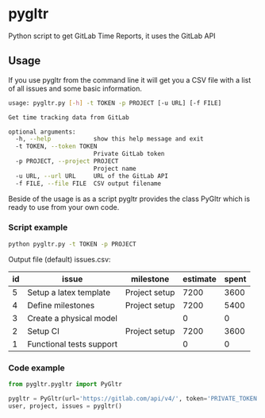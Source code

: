 # pygltr
Python script to get GitLab Time Reports, it uses the GitLab API  

## Usage
If you use pygltr from the command line it will get you a CSV file with a list of all issues and some basic information.
```bash
usage: pygltr.py [-h] -t TOKEN -p PROJECT [-u URL] [-f FILE]

Get time tracking data from GitLab

optional arguments:
  -h, --help            show this help message and exit
  -t TOKEN, --token TOKEN
                        Private GitLab token
  -p PROJECT, --project PROJECT
                        Project name
  -u URL, --url URL     URL of the GitLab API
  -f FILE, --file FILE  CSV output filename

```

Beside of the usage is as a script pygltr provides the class PyGltr which is ready to use from your own code.

### Script example

```bash
python pygltr.py -t TOKEN -p PROJECT
```
Output file (default) issues.csv:

| id | issue                              | milestone      | estimate | spent | 
|----|------------------------------------|----------------|----------|-------| 
| 5  | Setup a latex template             | Project setup  | 7200     | 3600  | 
| 4  | Define milestones                  | Project setup  | 7200     | 5400  | 
| 3  | Create a physical model            |                | 0        | 0     | 
| 2  | Setup CI                           | Project setup  | 7200     | 3600  | 
| 1  | Functional tests support           |                | 0        | 0     | 


### Code example
```python
from pygltr.pygltr import PyGltr

pygltr = PyGltr(url='https://gitlab.com/api/v4/', token='PRIVATE_TOKEN', project_name='PROJECT_NAME')
user, project, issues = pygltr()
```